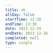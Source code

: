 ```yaml
---
title: ok
allDay: false
startTime: 12:30
endTime: 13:30
date: 2023-12-24
endDate: 2023-12-26
completed: null
type: single
---
```

